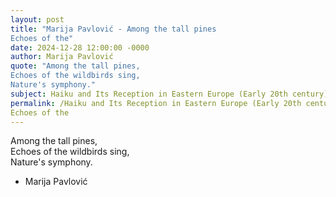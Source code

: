 ```yaml
---
layout: post
title: "Marija Pavlović - Among the tall pines  
Echoes of the"
date: 2024-12-28 12:00:00 -0000
author: Marija Pavlović
quote: "Among the tall pines,  
Echoes of the wildbirds sing,  
Nature's symphony."
subject: Haiku and Its Reception in Eastern Europe (Early 20th century)
permalink: /Haiku and Its Reception in Eastern Europe (Early 20th century)/Marija Pavlović/Marija Pavlović - Among the tall pines  
Echoes of the
---
```


Among the tall pines,  
Echoes of the wildbirds sing,  
Nature's symphony.

- Marija Pavlović

